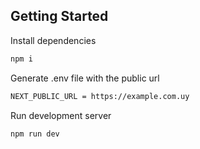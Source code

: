 ## Getting Started

Install dependencies
```bash
npm i
```
Generate .env file with the public url
```bash
NEXT_PUBLIC_URL = https://example.com.uy
```
Run development server
```bash
npm run dev
```